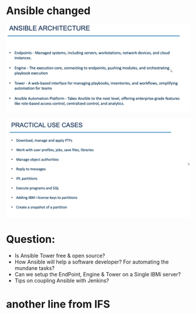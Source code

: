 # Ansible changed

![alt text](images/ansible1.png)

![alt text](images/ansible2.png)


# Question:
- Is Ansible Tower free & open source?
- How Ansible will help a software developer? For automating the mundane tasks?
- Can we setup the EndPoint, Engine & Tower on a Single IBMi server?
- Tips on coupling Ansible with Jenkins?

# another line from IFS
